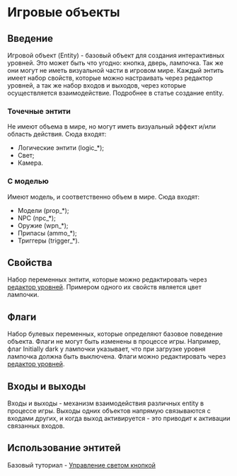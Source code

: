---
---

# Игровые объекты

## Введение

Игровой объект (Entity) - базовый объект для создания интерактивных уровней. 
Это может быть что угодно: кнопка, дверь, лампочка. Так же они могут не иметь визуальной части в игровом мире. 
Каждый энтить имеет набор свойств, которые можно настраивать через редактор уровней, а так же набор входов и выходов, 
через которые осуществляется взаимодействие. Подробнее в статье создание entity. 

### Точечные энтити

Не имеют объема в мире, но могут иметь визуальный эффект и/или область действия. Сюда входят:
* Логические энтити (logic_*);
* Свет;
* Камера.

### С моделью

Имеют модель, и соответственно объем в мире. Сюда входят:
* Модели (prop_*);
* NPC (npc_*);
* Оружие (wpn_*);
* Припасы (ammo_*);
* Триггеры (trigger_*).

## Свойства

Набор переменных энтити, которые можно редактировать через [редактор уровней](level-editor.md). Примером одного их свойств является цвет лампочки. 

## Флаги

Набор булевых переменных, которые определяют базовое поведение объекта. Флаги не могут быть изменены в процессе игры. 
Например, флаг Initially dark у лампочки указывает, что при загрузке уровня лампочка должна быть выключена. 
Флаги можно редактировать через [редактор уровней](level-editor.md). 

## Входы и выходы

Входы и выходы - механизм взаимодействия различных entity в процессе игры. 
Выходы одних объектов напрямую связываются с входами других, и когда выход активируется - это приводит к активации связанных входов. 

## Использование энтитей

Базовый туториал - [Управление светом кнопкой](tutor-light-button.md)
